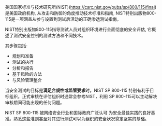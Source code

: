 美国国家标准与技术研究所(NIST)(https://csrc.nist.gov/pubs/sp/800/115/final)是美国政府机构, 从攻击和防御的角度推动技术标准和指南, NIST特别出版物800-115是一项涵盖从参与设置到测试后活动的正确渗透测试指南。

NIST特别出版物800-115指导测试人员对组织环境进行全面彻底的安全评估, 它概述了测试安全控制的测试方法和不同技术。

其步骤包括:

- 规划和准备
- 测试的执行
- 分析和报告
- 基于风险的方法
- 与风险管理整合

当安全测试的目标是**满足合规性或监管要求**时，NIST SP 800-115 特别有利于目标组织。正式审核在评估组织时通常会参考NIST，利用 SP 800-115可以主动解决审核期间可能出现的任何问题。

NIST SP 800-115 被网络安全行业和国际政府广泛认可 为安全最佳实践的良好基准。熟悉这些准则甚至对其进行测试可以为组织的安全状况奠定坚实的基础。
